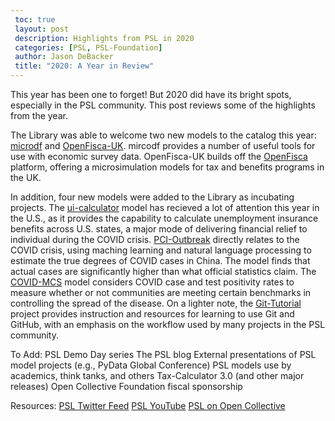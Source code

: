 ```yaml
---
 toc: true
 layout: post
 description: Highlights from PSL in 2020
 categories: [PSL, PSL-Foundation]
 author: Jason DeBacker
 title: "2020: A Year in Review"
---
```




This year has been one to forget!
But 2020 did have its bright spots, especially in the PSL community.
This post reviews some of the highlights from the year.

The Library was able to welcome two new models to the catalog this year: [microdf](https://github.com/PSLmodels/microdf) and [OpenFisca-UK](https://github.com/PSLmodels/openfisca-uk).
mircodf provides a number of useful tools for use with economic survey data.
OpenFisca-UK builds off the [OpenFisca](https://openfisca.org/en/) platform, offering a microsimulation models for tax and benefits programs in the UK.

In addition, four new models were added to the Library as incubating projects.  The [ui-calculator](https://github.com/PSLmodels/ui_calculator) model has recieved a lot of attention this year in the U.S., as it provides the capability to calculate unemployment insurance benefits across U.S. states, a major mode of delivering financial relief to individual during the COVID crisis. 
[PCI-Outbreak](https://github.com/PSLmodels/PCI-Outbreak) directly relates to the COVID crisis, using maching learning and natural language processing to estimate the true degrees of COVID cases in China.
The model finds that actual cases are significantly higher than what official statistics claim.
The [COVID-MCS](https://github.com/PSLmodels/COVID-MCS) model considers COVID case and test positivity rates to measure whether or not communities are meeting certain benchmarks in controlling the spread of the disease.
On a lighter note, the [Git-Tutorial](https://github.com/PSLmodels/Git-Tutorial) project provides instruction and resources for learning to use Git and GitHub, with an emphasis on the workflow used by many projects in the PSL community.

To Add:
PSL Demo Day series
The PSL blog
External presentations of PSL model projects (e.g., PyData Global Conference)
PSL models use by academics, think tanks, and others
Tax-Calculator 3.0 (and other major releases)
Open Collective Foundation fiscal sponsorship

Resources:
[PSL Twitter Feed](https://twitter.com/PSLmodels)
[PSL YouTube](https://www.youtube.com/channel/UCf7WWCuZHs_FFLjuBW4a4_Q)
[PSL on Open Collective](https://opencollective.com/psl)
